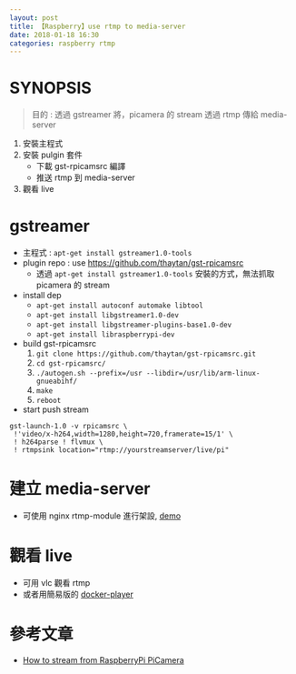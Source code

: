 ```yaml
---
layout: post
title: 【Raspberry】use rtmp to media-server
date: 2018-01-18 16:30
categories: raspberry rtmp
---
```


# SYNOPSIS
> 目的 : 透過 gstreamer 將，picamera 的 stream 透過 rtmp 傳給 media-server

1. 安裝主程式
2. 安裝 pulgin 套件
	- 下載 gst-rpicamsrc 編譯
	- 推送 rtmp 到 media-server
3. 觀看 live

<!--more-->

# gstreamer

- 主程式 : `apt-get install gstreamer1.0-tools`
- plugin repo : use https://github.com/thaytan/gst-rpicamsrc
	- 透過 `apt-get install gstreamer1.0-tools` 安裝的方式，無法抓取 picamera 的 stream
- install dep
	- `apt-get install autoconf automake libtool`
	- `apt-get install libgstreamer1.0-dev`
	- `apt-get install libgstreamer-plugins-base1.0-dev`
	- `apt-get install libraspberrypi-dev`
- build gst-rpicamsrc
	1. `git clone https://github.com/thaytan/gst-rpicamsrc.git`
	2. `cd gst-rpicamsrc/`
	3. `./autogen.sh --prefix=/usr --libdir=/usr/lib/arm-linux-gnueabihf/`
	4. `make`
	5. `reboot`
- start push stream

```
gst-launch-1.0 -v rpicamsrc \
 !'video/x-h264,width=1280,height=720,framerate=15/1' \
 ! h264parse ! flvmux \
 ! rtmpsink location="rtmp://yourstreamserver/live/pi"
```

# 建立 media-server
- 可使用 nginx rtmp-module 進行架設, [demo](https://github.com/jhaoheng/media-server-docker)

# 觀看 live
- 可用 vlc 觀看 rtmp 
- 或者用簡易版的 [docker-player](https://github.com/jhaoheng/html5_player_test)

# 參考文章
- [How to stream from RaspberryPi PiCamera](http://c.wensheng.org/2017/05/18/stream-from-raspberrypi/)